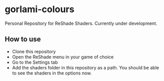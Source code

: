 # gorlami-colours
Personal Repository for ReShade Shaders. Currently under development.

## How to use
- Clone this repository
- Open the ReShade menu in your game of choice
- Go to the Settings tab
- Add the shaders folder in this repository as a path. You should be able to see the shaders in the options now.
